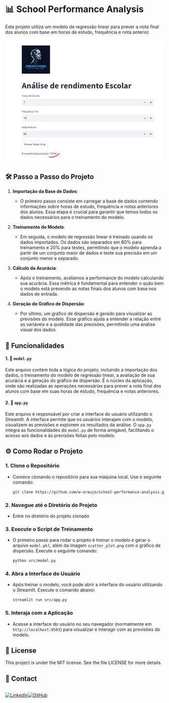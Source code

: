 # 📊 School Performance Analysis

Este projeto utiliza um modelo de regressão linear para prever a nota final dos alunos com base em horas de estudo, frequência e nota anterior.

![modelo](https://github.com/w-araujo/school-performance-analysis/blob/main/model_web.png)

## 🛠️ Passo a Passo do Projeto

1. **Importação da Base de Dados**:
   - O primeiro passo consiste em carregar a base de dados contendo informações sobre horas de estudo, frequência e notas anteriores dos alunos. Essa etapa é crucial para garantir que temos todos os dados necessários para o treinamento do modelo.

2. **Treinamento do Modelo**:
   - Em seguida, o modelo de regressão linear é treinado usando os dados importados. Os dados são separados em 80% para treinamento e 20% para testes, permitindo que o modelo aprenda a partir de um conjunto maior de dados e teste sua precisão em um conjunto menor e separado.

3. **Cálculo da Acurácia**:
   - Após o treinamento, avaliamos a performance do modelo calculando sua acurácia. Essa métrica é fundamental para entender o quão bem o modelo está prevendo as notas finais dos alunos com base nos dados de entrada.

4. **Geração do Gráfico de Dispersão**:
   - Por último, um gráfico de dispersão é gerado para visualizar as previsões do modelo. Esse gráfico ajuda a entender a relação entre as variáveis e a qualidade das previsões, permitindo uma análise visual dos dados.


## 🚀 Funcionalidades

#### 1. 📄 `model.py`

Este arquivo contém toda a lógica do projeto, incluindo a importação dos dados, o treinamento do modelo de regressão linear, a avaliação de sua acurácia e a geração do gráfico de dispersão. É o núcleo da aplicação, onde são realizadas as operações necessárias para prever a nota final dos alunos com base em suas horas de estudo, frequência e notas anteriores.

#### 2. 📄 `app.py`

Este arquivo é responsável por criar a interface do usuário utilizando o Streamlit. A interface permite que os usuários interajam com o modelo, visualizem as previsões e explorem os resultados da análise. O `app.py` integra as funcionalidades do `model.py` de forma amigável, facilitando o acesso aos dados e às previsões feitas pelo modelo.

## ⚙️ Como Rodar o Projeto

### 1. Clone o Repositório
   - Comece clonando o repositório para sua máquina local. Use o seguinte comando:
     ```bash
     git clone https://github.com/w-araujo/school-performance-analysis.git
     ```
     
### 2. Navegue até o Diretório do Projeto
   - Entre no diretório do projeto clonado

### 3. Execute o Script de Treinamento
   - O primeiro passo para rodar o projeto é treinar o modelo e gerar o arquivo `model.pkl`, além da imagem `scatter_plot.png` com o gráfico de dispersão. Execute o seguinte comando:
     ```bash
     python src/model.py
     ```

### 4. Abra a Interface do Usuário
   - Após treinar o modelo, você pode abrir a interface do usuário utilizando o Streamlit. Execute o comando abaixo:
     ```bash
     streamlit run src/app.py
     ```

### 5. Interaja com a Aplicação
   - Acesse a interface do usuário no seu navegador (normalmente em `http://localhost:8501`) para visualizar e interagir com as previsões do modelo.

## 📝 License
  
This project is under the MIT license. See the file LICENSE for more details.

## 📧 Contact

<div style="display: flex">

[![LinkedIn](https://img.shields.io/badge/LinkedIn-0077B5?style=for-the-badge&logo=linkedin&logoColor=white)](https://www.linkedin.com/in/wesley-araujo-a99198201/)

[![GitHub](https://img.shields.io/badge/GitHub-100000?style=for-the-badge&logo=github&logoColor=white)](https://github.com/w-araujo)

</div>
